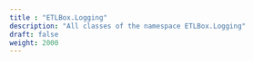 ```yaml
---
title : "ETLBox.Logging"
description: "All classes of the namespace ETLBox.Logging"
draft: false
weight: 2000
---
```

